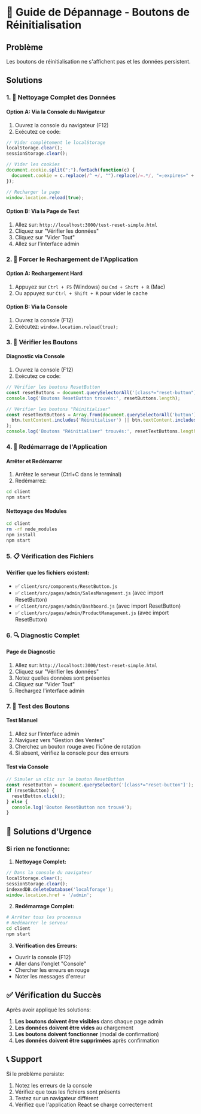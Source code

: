 # 🔧 Guide de Dépannage - Boutons de Réinitialisation

## Problème
Les boutons de réinitialisation ne s'affichent pas et les données persistent.

## Solutions

### 1. 🧹 Nettoyage Complet des Données

#### Option A: Via la Console du Navigateur
1. Ouvrez la console du navigateur (F12)
2. Exécutez ce code:
```javascript
// Vider complètement le localStorage
localStorage.clear();
sessionStorage.clear();

// Vider les cookies
document.cookie.split(";").forEach(function(c) { 
  document.cookie = c.replace(/^ +/, "").replace(/=.*/, "=;expires=" + new Date().toUTCString() + ";path=/"); 
});

// Recharger la page
window.location.reload(true);
```

#### Option B: Via la Page de Test
1. Allez sur: `http://localhost:3000/test-reset-simple.html`
2. Cliquez sur "Vérifier les données"
3. Cliquez sur "Vider Tout"
4. Allez sur l'interface admin

### 2. 🔄 Forcer le Rechargement de l'Application

#### Option A: Rechargement Hard
1. Appuyez sur `Ctrl + F5` (Windows) ou `Cmd + Shift + R` (Mac)
2. Ou appuyez sur `Ctrl + Shift + R` pour vider le cache

#### Option B: Via la Console
1. Ouvrez la console (F12)
2. Exécutez: `window.location.reload(true);`

### 3. 🧪 Vérifier les Boutons

#### Diagnostic via Console
1. Ouvrez la console (F12)
2. Exécutez ce code:
```javascript
// Vérifier les boutons ResetButton
const resetButtons = document.querySelectorAll('[class*="reset-button"], [class*="ResetButton"]');
console.log('Boutons ResetButton trouvés:', resetButtons.length);

// Vérifier les boutons "Réinitialiser"
const resetTextButtons = Array.from(document.querySelectorAll('button')).filter(btn => 
  btn.textContent.includes('Réinitialiser') || btn.textContent.includes('réinitialiser')
);
console.log('Boutons "Réinitialiser" trouvés:', resetTextButtons.length);
```

### 4. 🚀 Redémarrage de l'Application

#### Arrêter et Redémarrer
1. Arrêtez le serveur (Ctrl+C dans le terminal)
2. Redémarrez:
```bash
cd client
npm start
```

#### Nettoyage des Modules
```bash
cd client
rm -rf node_modules
npm install
npm start
```

### 5. 📋 Vérification des Fichiers

#### Vérifier que les fichiers existent:
- ✅ `client/src/components/ResetButton.js`
- ✅ `client/src/pages/admin/SalesManagement.js` (avec import ResetButton)
- ✅ `client/src/pages/admin/Dashboard.js` (avec import ResetButton)
- ✅ `client/src/pages/admin/ProductManagement.js` (avec import ResetButton)

### 6. 🔍 Diagnostic Complet

#### Page de Diagnostic
1. Allez sur: `http://localhost:3000/test-reset-simple.html`
2. Cliquez sur "Vérifier les données"
3. Notez quelles données sont présentes
4. Cliquez sur "Vider Tout"
5. Rechargez l'interface admin

### 7. 🎯 Test des Boutons

#### Test Manuel
1. Allez sur l'interface admin
2. Naviguez vers "Gestion des Ventes"
3. Cherchez un bouton rouge avec l'icône de rotation
4. Si absent, vérifiez la console pour des erreurs

#### Test via Console
```javascript
// Simuler un clic sur le bouton ResetButton
const resetButton = document.querySelector('[class*="reset-button"]');
if (resetButton) {
  resetButton.click();
} else {
  console.log('Bouton ResetButton non trouvé');
}
```

## 🚨 Solutions d'Urgence

### Si rien ne fonctionne:

1. **Nettoyage Complet:**
```javascript
// Dans la console du navigateur
localStorage.clear();
sessionStorage.clear();
indexedDB.deleteDatabase('localforage');
window.location.href = '/admin';
```

2. **Redémarrage Complet:**
```bash
# Arrêter tous les processus
# Redémarrer le serveur
cd client
npm start
```

3. **Vérification des Erreurs:**
- Ouvrir la console (F12)
- Aller dans l'onglet "Console"
- Chercher les erreurs en rouge
- Noter les messages d'erreur

## ✅ Vérification du Succès

Après avoir appliqué les solutions:

1. **Les boutons doivent être visibles** dans chaque page admin
2. **Les données doivent être vides** au chargement
3. **Les boutons doivent fonctionner** (modal de confirmation)
4. **Les données doivent être supprimées** après confirmation

## 📞 Support

Si le problème persiste:
1. Notez les erreurs de la console
2. Vérifiez que tous les fichiers sont présents
3. Testez sur un navigateur différent
4. Vérifiez que l'application React se charge correctement
